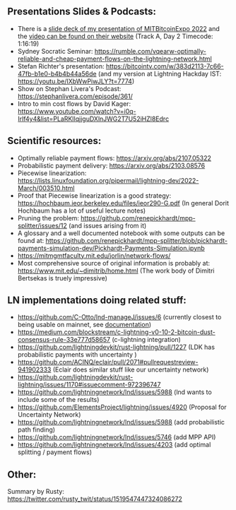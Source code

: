## Presentations Slides & Podcasts:
* There is a [slide deck of my presentation of MITBitcoinExpo 2022](https://docs.google.com/presentation/d/1jEf7kQ_xKgFOEDCCbZc-FtZb7UMELdTlpgZhhkAnm74/edit) and the [video can be found on their website](https://www.mitbitcoinexpo.org/) (Track A, Day 2 Timecode: 1:16:19)
* Sydney Socratic Seminar: https://rumble.com/vqearw-optimally-reliable-and-cheap-payment-flows-on-the-lightning-network.html
* Stefan Richter's presentation: https://bitcointv.com/w/383d2113-7c66-47fb-b1e0-b4b4b44a56de (and my version at Lightning Hackday IST: https://youtu.be/IXbWwPiwJLY?t=7774)
* Show on Stephan Livera's Podcast: https://stephanlivera.com/episode/361/
* Intro to min cost flows by David Kager: https://www.youtube.com/watch?v=i0q-Irlf4y4&list=PLaRKlIqjjguDXlnJWG2T7U52iHZl8Edrc

## Scientific resources: 
* Optimally reliable payment flows: https://arxiv.org/abs/2107.05322
* Probabilistic payment delivery: https://arxiv.org/abs/2103.08576
* Piecewise linearization: https://lists.linuxfoundation.org/pipermail/lightning-dev/2022-March/003510.html
* Proof that Piecewise linearization is a good strategy: https://hochbaum.ieor.berkeley.edu/files/ieor290-G.pdf (In general Dorit Hochbaum has a lot of useful lecture notes)
* Pruning the problem: https://github.com/renepickhardt/mpp-splitter/issues/12 (and issues arising from it)
* A glossary and a well documented notebook with some outputs can be found at: https://github.com/renepickhardt/mpp-splitter/blob/pickhardt-payments-simulation-dev/Pickhardt-Payments-Simulation.ipynb
* https://mitmgmtfaculty.mit.edu/jorlin/network-flows/
* Most comprehensive source of original information is probably at: https://www.mit.edu/~dimitrib/home.html (The work body of Dimitri Bertsekas is truely impressive)

## LN implementations doing related stuff: 
* https://github.com/C-Otto/lnd-manageJ/issues/6 (currently closest to being usable on mainnet, see [documentation](https://github.com/C-Otto/lnd-manageJ/blob/main/PickhardtPayments.md))
* https://medium.com/blockstream/c-lightning-v0-10-2-bitcoin-dust-consensus-rule-33e777d58657 (c-lightning integration)
* https://github.com/lightningdevkit/rust-lightning/pull/1227 (LDK has probabilistic payments with uncertainty )
* https://github.com/ACINQ/eclair/pull/2071#pullrequestreview-941902333 (Eclair does similar stuff like our uncertainty network)
* https://github.com/lightningdevkit/rust-lightning/issues/1170#issuecomment-972396747 
* https://github.com/lightningnetwork/lnd/issues/5988 (lnd wants to include some of the results)
* https://github.com/ElementsProject/lightning/issues/4920 (Proposal for Uncertainty Network)
* https://github.com/lightningnetwork/lnd/issues/5988 (add probabilistic path finding)
* https://github.com/lightningnetwork/lnd/issues/5746 (add MPP API)
* https://github.com/lightningnetwork/lnd/issues/4203 (add optimal splitting / payment flows)

## Other: 
Summary by Rusty: https://twitter.com/rusty_twit/status/1519547447324086272 

